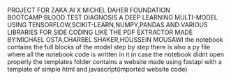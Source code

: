 PROJECT FOR ZAKA AI X MICHEL DAHER FOUNDATION BOOTCAMP:BLOOD TEST DIAGNOSIS A DEEP LEARNING MULTI-MODEL USING TENSORFLOW,SCIKIT-LEARN,NUMPY,PANDAS AND VARIOUS LIBRARIES FOR SIDE CODING LIKE THE PDF EXTRACTOR
MADE BY:MICHAEL OSTA,CHARBEL SHAKER,HOUSSEIN MOUSAWI
the notebook contains the full blocks of the model step by step there is also a py file where all the notebook code is written in it in case the notebook didnt open properly
the templates folder contains a website made using fastapi with a template of simple html and javascript(imported website code)
